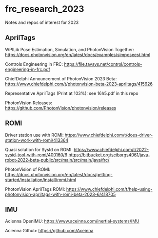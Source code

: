 # frc_research_2023
Notes and repos of interest for 2023

AprilTags
----------
WPILib Pose Estimation, Simulation, and PhotonVision Together: https://docs.photonvision.org/en/latest/docs/examples/simposeest.html

Controls Engineering in FRC: https://file.tavsys.net/control/controls-engineering-in-frc.pdf

ChiefDelphi Announcement of PhotonVision 2023 Beta: https://www.chiefdelphi.com/t/photonvision-beta-2023-apriltags/415626

Representative AprilTags (Print at 103%): see 16h5.pdf in this repo

PhotonVision Releases: https://github.com/PhotonVision/photonvision/releases

ROMI
----------
Driver station use with ROMI: https://www.chiefdelphi.com/t/does-driver-station-work-with-romi/413364

Quasi solution for SysId on ROMI: https://www.chiefdelphi.com/t/2022-sysid-tool-with-romi/400160/6
                                  https://bitbucket.org/sciborgs4061/java-robot-2022-beta-public/src/main/src/main/java/frc/

PhotonVision of ROMI: https://docs.photonvision.org/en/latest/docs/getting-started/installation/install/romi.html

PhotonVision AprilTags ROMI: https://www.chiefdelphi.com/t/help-using-photonvision-apriltags-with-romi-beta-2023-6/418705

IMU
----------
Acienna OpenIMU: https://www.aceinna.com/inertial-systems/IMU

Acienna Github: https://github.com/Aceinna

